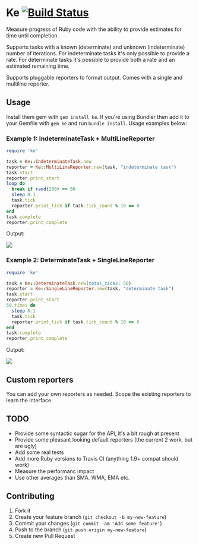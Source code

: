# Ke [![Build Status](https://travis-ci.org/mkdynamic/ke.png)](https://travis-ci.org/mkdynamic/ke)

Measure progress of Ruby code with the ability to provide estimates for time until completion.

Supports tasks with a known (determinate) and unknown (indeterminate) number of iterations. For indeterminate tasks it's only possible to provide a rate. For determinate tasks it's possible to provide both a rate and an estimated remaining time.

Supports pluggable reporters to format output. Comes with a single and multiline reporter.

## Usage

Install them gem with `gem install ke`. If you're using Bundler then add it to your Gemfile with `gem ke` and run `bundle install`. Usage examples below:

### Example 1: IndeterminateTask + MultiLineReporter

```ruby
require 'ke'

task = Ke::IndeterminateTask.new
reporter = Ke::MultiLineReporter.new(task, "indeterminate task")
task.start
reporter.print_start
loop do
  break if rand(200) == 50
  sleep 0.1
  task.tick
  reporter.print_tick if task.tick_count % 10 == 0
end
task.complete
reporter.print_complete
```

Output:

![](http://cl.ly/image/1q0G151B4113/content.png)

### Example 2: DeterminateTask + SingleLineReporter

```ruby
require 'ke'

task = Ke::DeterminateTask.new(total_ticks: 50)
reporter = Ke::SingleLineReporter.new(task, "determinate task")
task.start
reporter.print_start
50.times do
  sleep 0.1
  task.tick
  reporter.print_tick if task.tick_count % 10 == 0
end
task.complete
reporter.print_complete
```

Output:

![](http://cl.ly/image/3m133Z060y08/content.png)

## Custom reporters

You can add your own reporters as needed. Scope the existing reporters to learn the interface.

## TODO

- Provide some syntactic sugar for the API, it's a bit rough at present
- Provide some pleasant looking default reporters (the current 2 work, but are ugly)
- Add some real tests
- Add more Ruby versions to Travis CI (anything 1.9+ compat should work)
- Measure the performanc impact
- Use other averages than SMA. WMA, EMA etc.

## Contributing

1. Fork it
2. Create your feature branch (`git checkout -b my-new-feature`)
3. Commit your changes (`git commit -am 'Add some feature'`)
4. Push to the branch (`git push origin my-new-feature`)
5. Create new Pull Request
